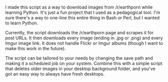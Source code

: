 I made this script as a way to download images from /r/earthporn while learning Python. It's just a fun project that I used as a pedagogical tool. I'm sure there's a way to one-line this entire thing in Bash or Perl, but I wanted to learn Python.

Currently, the script downloads the /r/earthporn page and scrapes it for post URLs. It then downloads every image (ending in .jpg or .png) and every Imgur image link. It does not handle Flickr or Imgur albums (though I want to make this work in the future).

The script can be tailored to your needs by changing the save path and making it a scheduled job on your system. Combine this with a simple script that deletes older images in your desktop background folder, and you've got an easy way to always have fresh desktops.